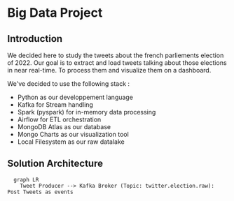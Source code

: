 # Big Data Project

## Introduction

We decided here to study the tweets about the french parliements election of 2022. Our goal is to
extract and load tweets talking about those elections in near real-time. To process them and visualize them
on a dashboard.


We've decided to use the following stack :
- Python as our developpement language
- Kafka for Stream handling
- Spark (pyspark) for in-memory data processing
- Airflow for ETL orchestration
- MongoDB Atlas as our database
- Mongo Charts as our visualization tool
- Local Filesystem as our raw datalake

## Solution Architecture

```mermaid
  graph LR
    Tweet Producer --> Kafka Broker (Topic: twitter.election.raw): Post Tweets as events
```
